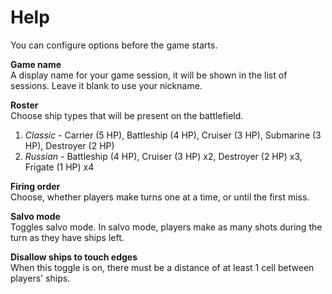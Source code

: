 # Help
You can configure options before the game starts.

**Game name**  
A display name for your game session, it will be shown in the list of sessions. Leave 
it blank to use your nickname.

**Roster**  
Choose ship types that will be present on the battlefield.

1. *Classic* - Carrier (5 HP), Battleship (4 HP), Cruiser (3 HP), Submarine (3 HP), Destroyer (2 HP)
2. *Russian* - Battleship (4 HP), Cruiser (3 HP) x2, Destroyer (2 HP) x3, Frigate (1 HP) x4

**Firing order**  
Choose, whether players make turns one at a time, or until the first miss.

**Salvo mode**  
Toggles salvo mode. In salvo mode, players make as many shots during the turn as they have ships
left.

**Disallow ships to touch edges**  
When this toggle is on, there must be a distance of at least 1 cell between players' ships. 
